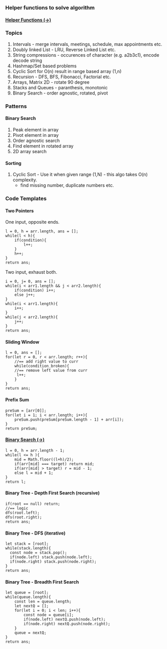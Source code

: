 ### Helper functions to solve algorithm

#### [Helper Functions (->)](maths.md)

### Topics

1. Intervals - merge intervals, meetings, schedule, max appointments etc.
2. Doubly linked List - LRU, Reverse Linked List etc.
3. String compressions - occurences of character (e.g. a2b3c1), encode decode string
4. Hashmap/Set based problems
5. Cyclic Sort for O(n) result in range based array (1,n)
6. Recursion - DFS, BFS, Fibonacci, Factorial etc.
7. Arrays, Matrix 2D - rotate 90 degree
8. Stacks and Queues - paranthesis, monotonic
9. Binary Search - order agnostic, rotated, pivot

### Patterns

#### Binary Search

1. Peak element in array
2. Pivot element in array
3. Order agnostic search
4. Find element in rotated array
5. 2D array search

#### Sorting

1. Cyclic Sort - Use it when given range (1,N) - this algo takes O(n) complexity.
   - find missing number, duplicate numbers etc.

### Code Templates

#### Two Pointers

One input, opposite ends.

```
l = 0, h = arr.length, ans = [];
while(l < h){
    if(condition){
        l++;
    }
    h++;
}
return ans;
```

Two input, exhaust both.

```
i = 0, j= 0, ans = [];
while(i < arr1.length && j < arr2.length){
    if(condition) i++;
    else j++;
}
while(i < arr1.length){
    i++;
}
while(j < arr2.length){
    j++;
}
return ans;
```

#### Sliding Window

```
l = 0, ans = [];
for(let r = 0, r < arr.length; r++){
    //== add right value to curr
    while(condition_broken){
    //== remove left value from curr
     l++;
    }
}
return ans;
```

#### Prefix Sum

```
preSum = [arr[0]];
for(let i = 1; i < arr.length; i++){
    preSum.push(preSum[preSum.length - 1] + arr[i]);
}
return preSum;
```

#### [Binary Search (->)](../Searching/BinarySearch/index.js)

```
l = 0, h = arr.length - 1;
while(l <= h ){
    mid = Math.floor((l+h)/2);
    if(arr[mid] === target) return mid;
    if(arr[mid] > target) r = mid - 1;
    else l = mid + 1;
}
return l;
```

#### Binary Tree - Depth First Search (recursive)

```
if(root == null) return;
//== logic
dfs(root.left);
dfs(root.right);
return ans;
```

#### Binary Tree - DFS (iterative)

```
let stack = [root];
while(stack.length){
  const node = stack.pop();
  if(node.left) stack.push(node.left);
  if(node.right) stack.push(node.right);
}
return ans;
```

#### Binary Tree - Breadth First Search

```
let queue = [root];
while(queue.length){
    const len = queue.length;
    let nextQ = [];
    for(let i = 0; i < len; i++){
        const node = queue[i];
        if(node.left) nextQ.push(node.left);
        if(node.right) nextQ.push(node.right);
    }
    queue = nextQ;
}
return ans;
```
